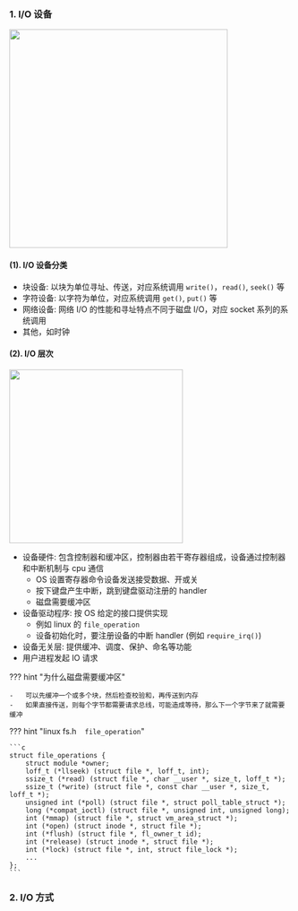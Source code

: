 ### 1. I/O 设备

<font class="i_r_b%30" id="硬件结构">

<img src="../img/io_structure.png" width=390>

#### (1). I/O 设备分类

-   块设备: 以块为单位寻址、传送，对应系统调用 `write()`，`read()`, `seek()` 等
-   字符设备: 以字符为单位，对应系统调用 `get()`, `put()` 等
-   网络设备: 网络 I/O 的性能和寻址特点不同于磁盘 I/O，对应 socket 系列的系统调用
-   其他，如时钟

#### (2). I/O 层次

</font>

<font class="i_r_b%30" id="io 层次">

<img src="../img/io_level.png" width=310>

-   设备硬件: 包含控制器和缓冲区，控制器由若干寄存器组成，设备通过控制器和中断机制与 cpu 通信
    -   OS 设置寄存器命令设备发送接受数据、开或关
    -   按下键盘产生中断，跳到键盘驱动注册的 handler
    -   磁盘需要缓冲区
-   设备驱动程序: 按 OS 给定的接口提供实现
    -   例如 linux 的 `file_operation`
    -   设备初始化时，要注册设备的中断 handler (例如 `require_irq()`)
-   设备无关层: 提供缓冲、调度、保护、命名等功能
-   用户进程发起 IO 请求

</font>

??? hint "为什么磁盘需要缓冲区"

    -   可以先缓冲一个或多个块，然后检查校验和，再传送到内存
    -   如果直接传送，则每个字节都需要请求总线，可能造成等待，那么下一个字节来了就需要缓冲

??? hint "linux fs.h &ensp; `file_operation`"

    ```c
    struct file_operations {
        struct module *owner;
        loff_t (*llseek) (struct file *, loff_t, int);
        ssize_t (*read) (struct file *, char __user *, size_t, loff_t *);
        ssize_t (*write) (struct file *, const char __user *, size_t, loff_t *);
        unsigned int (*poll) (struct file *, struct poll_table_struct *);
        long (*compat_ioctl) (struct file *, unsigned int, unsigned long);
        int (*mmap) (struct file *, struct vm_area_struct *);
        int (*open) (struct inode *, struct file *);
        int (*flush) (struct file *, fl_owner_t id);
        int (*release) (struct inode *, struct file *);
        int (*lock) (struct file *, int, struct file_lock *);
        ...
    };
    ```

### 2. I/O 方式
